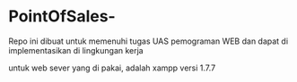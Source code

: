 # PointOfSales-
Repo ini dibuat untuk memenuhi tugas UAS pemograman WEB dan dapat di implementasikan di lingkungan kerja

untuk web sever yang di pakai, adalah xampp versi 1.7.7 
